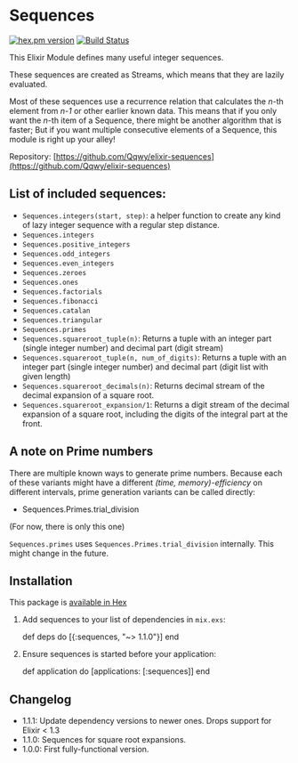 
# Sequences

[![hex.pm version](https://img.shields.io/hexpm/v/sequences.svg)](https://hex.pm/packages/sequences)
[![Build Status](https://travis-ci.org/Qqwy/elixir-sequences.svg?branch=master)](https://travis-ci.org/Qqwy/elixir-sequences)

This Elixir Module defines many useful integer sequences.

These sequences are created as Streams, which means that they are lazily evaluated.

Most of these sequences use a recurrence relation that calculates the *n*-th element from *n-1* or other earlier known data. This means that if you only want the *n*-th item of a Sequence, there might be another algorithm that is faster; But if you want multiple consecutive elements of a Sequence, this module is right up your alley!



Repository: [https://github.com/Qqwy/elixir-sequences](https://github.com/Qqwy/elixir-sequences)


## List of included sequences:

- `Sequences.integers(start, step)`: a helper function to create any kind of lazy integer sequence with a regular step distance.
- `Sequences.integers`
- `Sequences.positive_integers` 
- `Sequences.odd_integers`
- `Sequences.even_integers` 
- `Sequences.zeroes`
- `Sequences.ones`
- `Sequences.factorials`
- `Sequences.fibonacci`
- `Sequences.catalan`
- `Sequences.triangular`
- `Sequences.primes`
- `Sequences.squareroot_tuple(n)`: Returns a tuple with an integer part (single integer number) and decimal part (digit stream)
- `Sequences.squareroot_tuple(n, num_of_digits)`: Returns a tuple with an integer part (single integer number) and decimal part (digit list with given length)
- `Sequences.squareroot_decimals(n)`: Returns decimal stream of the decimal expansion of a square root.
- `Sequences.squareroot_expansion/1`: Returns a digit stream of the decimal expansion of a square root, including the digits of the integral part at the front.

## A note on Prime numbers

There are multiple known ways to generate prime numbers. Because each of these variants might have a different *(time, memory)-efficiency* on different intervals, prime generation variants can be called directly:

- Sequences.Primes.trial_division

(For now, there is only this one)

`Sequences.primes` uses `Sequences.Primes.trial_division` internally. This might change in the future.


## Installation

This package is [available in Hex](https://hex.pm/packages/sequences)

  1. Add sequences to your list of dependencies in `mix.exs`:

        def deps do
          [{:sequences, "~> 1.1.0"}]
        end

  2. Ensure sequences is started before your application:

        def application do
          [applications: [:sequences]]
        end

## Changelog

- 1.1.1: Update dependency versions to newer ones. Drops support for Elixir < 1.3
- 1.1.0: Sequences for square root expansions.
- 1.0.0: First fully-functional version.
